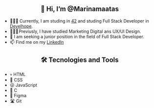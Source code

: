 
<div align= "center"> <h2>👋 Hi, I’m @Marinamaatas </h2> </div>
<ul>
<li> 👩🏻‍💻 Currently, I am studing in <a href="https://42.fr/en/homepage/">42</a> and studing Full Stack Developer in <a href="https://www.develhope.co/es/sign-up/">Develhope</a>.</li>
<li> 👩🏻‍🏫 Previusly, I have studied Marketing Digital ans UX/UI Design.</li>
<li> 🔎 I am seeking a junior position in the field of Full Stack Developer.</li>
<li> 📫 Find me on my <a href="www.linkedin.com/in/marina-matas-mata-38a659165">LinkedIn</a></li>
</ul>
<div align= "center"> <h2>🛠 Tecnologies and Tools</h2> </div>
<ul>
  <li>💀 HTML</li>
  <li>🙂 CSS</li>
  <li>😜 JavaScript</li>
  <li>🧓 C</li>
  <li>🎨 Figma</li>
  <li>🛣 Git </li>
</ul>


<!---
Marinamaatas/Marinamaatas is a ✨ special ✨ repository because its `README.md` (this file) appears on your GitHub profile.
You can click the Preview link to take a look at your changes.
--->
